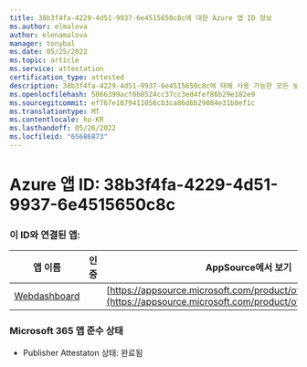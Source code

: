 ```yaml
---
title: 38b3f4fa-4229-4d51-9937-6e4515650c8c에 대한 Azure 앱 ID 정보
ms.author: elmalova
author: elenamalova
manager: tonybal
ms.date: 05/25/2022
ms.topic: article
ms.service: attestation
certification_type: attested
description: 38b3f4fa-4229-4d51-9937-6e4515650c8c에 대해 사용 가능한 모든 보안 및 규정 준수 정보입니다.
ms.openlocfilehash: 5066399acf0b8524cc37cc3ed4fef86b29e182e9
ms.sourcegitcommit: ef767e1079411056cb3ca86d6b29084e31b0ef1c
ms.translationtype: MT
ms.contentlocale: ko-KR
ms.lasthandoff: 05/26/2022
ms.locfileid: "65686873"
---
```

# <a name="azure-app-id-38b3f4fa-4229-4d51-9937-6e4515650c8c"></a>Azure 앱 ID: 38b3f4fa-4229-4d51-9937-6e4515650c8c


### <a name="apps-associated-with-this-id"></a>이 ID와 연결된 앱:
| **앱 이름** | **인증** | **AppSource에서 보기** |
|--------------|---------------|-----------------------|
| [Webdashboard](../forward/WA200002970.md) |  | [https://appsource.microsoft.com/product/office/WA200002970](https://appsource.microsoft.com/product/office/WA200002970) |

### <a name="microsoft-365-app-compliance-status"></a>Microsoft 365 앱 준수 상태
- Publisher Attestaton 상태: 완료됨
